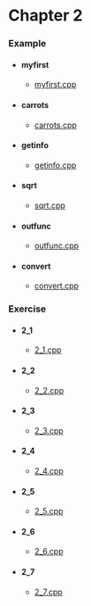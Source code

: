 # Chapter 2

### Example
* #### myfirst
    * [myfirst.cpp](myfirst.cpp)
* #### carrots
    * [carrots.cpp](carrots.cpp)
* #### getinfo
    * [getinfo.cpp](getinfo.cpp)
* #### sqrt
    * [sqrt.cpp](sqrt.cpp)
* #### outfunc
    * [outfunc.cpp](outfunc.cpp)
* #### convert
    * [convert.cpp](convert.cpp)

### Exercise
* #### 2_1
    * [2_1.cpp](2_1.cpp)
* #### 2_2
    * [2_2.cpp](2_2.cpp)
* #### 2_3
    * [2_3.cpp](2_3.cpp)
* #### 2_4
    * [2_4.cpp](2_4.cpp)
* #### 2_5
    * [2_5.cpp](2_5.cpp)
* #### 2_6
    * [2_6.cpp](2_6.cpp)
* #### 2_7
    * [2_7.cpp](2_7.cpp)
